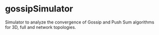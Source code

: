 # gossipSimulator

Simulator to analyze the convergence of Gossip and Push Sum algorithms for 3D, full and network topologies.

